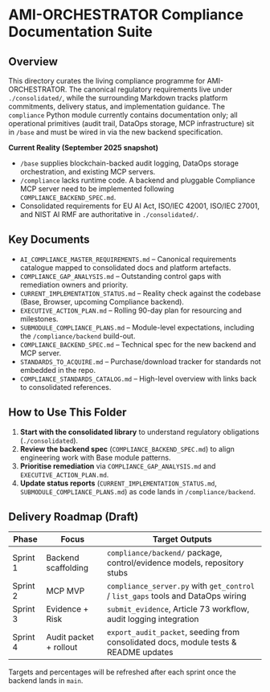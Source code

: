 # AMI-ORCHESTRATOR Compliance Documentation Suite

## Overview
This directory curates the living compliance programme for AMI-ORCHESTRATOR. The canonical regulatory requirements live under `./consolidated/`, while the surrounding Markdown tracks platform commitments, delivery status, and implementation guidance. The `compliance` Python module currently contains documentation only; all operational primitives (audit trail, DataOps storage, MCP infrastructure) sit in `/base` and must be wired in via the new backend specification.

**Current Reality (September 2025 snapshot)**
- `/base` supplies blockchain-backed audit logging, DataOps storage orchestration, and existing MCP servers.
- `/compliance` lacks runtime code. A backend and pluggable Compliance MCP server need to be implemented following `COMPLIANCE_BACKEND_SPEC.md`.
- Consolidated requirements for EU AI Act, ISO/IEC 42001, ISO/IEC 27001, and NIST AI RMF are authoritative in `./consolidated/`.

## Key Documents

- `AI_COMPLIANCE_MASTER_REQUIREMENTS.md` – Canonical requirements catalogue mapped to consolidated docs and platform artefacts.
- `COMPLIANCE_GAP_ANALYSIS.md` – Outstanding control gaps with remediation owners and priority.
- `CURRENT_IMPLEMENTATION_STATUS.md` – Reality check against the codebase (Base, Browser, upcoming Compliance backend).
- `EXECUTIVE_ACTION_PLAN.md` – Rolling 90-day plan for resourcing and milestones.
- `SUBMODULE_COMPLIANCE_PLANS.md` – Module-level expectations, including the `/compliance/backend` build-out.
- `COMPLIANCE_BACKEND_SPEC.md` – Technical spec for the new backend and MCP server.
- `STANDARDS_TO_ACQUIRE.md` – Purchase/download tracker for standards not embedded in the repo.
- `COMPLIANCE_STANDARDS_CATALOG.md` – High-level overview with links back to consolidated references.

## How to Use This Folder

1. **Start with the consolidated library** to understand regulatory obligations (`./consolidated`).
2. **Review the backend spec** (`COMPLIANCE_BACKEND_SPEC.md`) to align engineering work with Base module patterns.
3. **Prioritise remediation** via `COMPLIANCE_GAP_ANALYSIS.md` and `EXECUTIVE_ACTION_PLAN.md`.
4. **Update status reports** (`CURRENT_IMPLEMENTATION_STATUS.md`, `SUBMODULE_COMPLIANCE_PLANS.md`) as code lands in `/compliance/backend`.

## Delivery Roadmap (Draft)

| Phase | Focus | Target Outputs |
|-------|-------|----------------|
| Sprint 1 | Backend scaffolding | `compliance/backend/` package, control/evidence models, repository stubs |
| Sprint 2 | MCP MVP | `compliance_server.py` with `get_control` / `list_gaps` tools and DataOps wiring |
| Sprint 3 | Evidence + Risk | `submit_evidence`, Article 73 workflow, audit logging integration |
| Sprint 4 | Audit packet + rollout | `export_audit_packet`, seeding from consolidated docs, module tests & README updates |

Targets and percentages will be refreshed after each sprint once the backend lands in `main`.
